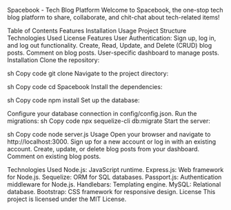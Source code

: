Spacebook - Tech Blog Platform
Welcome to Spacebook, the one-stop tech blog platform to share, collaborate, and chit-chat about tech-related items!

Table of Contents
Features
Installation
Usage
Project Structure
Technologies Used
License
Features
User Authentication: Sign up, log in, and log out functionality.
Create, Read, Update, and Delete (CRUD) blog posts.
Comment on blog posts.
User-specific dashboard to manage posts.
Installation
Clone the repository:

sh
Copy code
git clone <repository-url>
Navigate to the project directory:

sh
Copy code
cd Spacebook
Install the dependencies:

sh
Copy code
npm install
Set up the database:

Configure your database connection in config/config.json.
Run the migrations:
sh
Copy code
npx sequelize-cli db:migrate
Start the server:

sh
Copy code
node server.js
Usage
Open your browser and navigate to http://localhost:3000.
Sign up for a new account or log in with an existing account.
Create, update, or delete blog posts from your dashboard.
Comment on existing blog posts.

Technologies Used
Node.js: JavaScript runtime.
Express.js: Web framework for Node.js.
Sequelize: ORM for SQL databases.
Passport.js: Authentication middleware for Node.js.
Handlebars: Templating engine.
MySQL: Relational database.
Bootstrap: CSS framework for responsive design.
License
This project is licensed under the MIT License.
